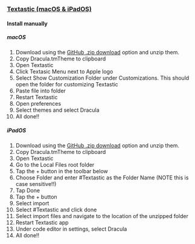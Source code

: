 ### [Textastic (macOS & iPadOS)](https://textasticapp.com)

#### Install manually

##### macOS

1. Download using the [GitHub .zip download](https://github.com/dracula/textastic/archive/master.zip) option and unzip them.
2. Copy Dracula.tmTheme to clipboard
2. Open Textastic
3. Click Textasic Menu next to Apple logo
4. Select Show Customization Folder under Customizations. This should open the folder for customizing Textastic
5. Paste file into folder
6. Restart Textastic
7. Open preferences
8. Select themes and select Dracula
9. All done!!

##### iPadOS
1. Download using the [GitHub .zip download](https://github.com/dracula/textastic/archive/master.zip) option and unzip them.
2. Copy Dracula.tmTheme to clipboard
3. Open Textastic
4. Go to the Local Files root folder
5. Tap the + button in the toolbar below
6. Choose Folder and enter #Textastic as the Folder Name (NOTE this is case sensitive!!)
7. Tap Done
9. Tap the + button
10. Select import
11. Select #Textastic and click done
12. Select import files and navigate to the location of the unzipped folder 
13. Restart Textastic app
14. Under code editor in settings, select Dracula
15. All done!!
